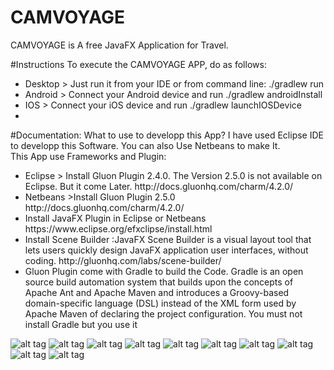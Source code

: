 # CAMVOYAGE
CAMVOYAGE is A free JavaFX Application for Travel. <br>

#Instructions
To execute the CAMVOYAGE APP, do as follows:

<ul>
<li>Desktop > Just run it from your IDE or from command line: ./gradlew run</li>
<li>Android > Connect your Android device and run ./gradlew androidInstall</li>
<li>IOS > Connect your iOS device and run ./gradlew launchIOSDevice</li>
<li></li>
</ul>
#Documentation: What to use to developp this App?
I have used Eclipse IDE to developp this Software. You can also Use Netbeans to make It.<br>
This App use Frameworks and Plugin:
<ul>
<li>Eclipse > Install Gluon Plugin 2.4.0. The Version 2.5.0 is not available on Eclipse. But it come Later. http://docs.gluonhq.com/charm/4.2.0/</li>
<li>Netbeans >Install Gluon Plugin 2.5.0 http://docs.gluonhq.com/charm/4.2.0/</li>
<li>Install JavaFX Plugin in Eclipse or Netbeans https://www.eclipse.org/efxclipse/install.html</li>
<li>Install Scene Builder :JavaFX Scene Builder is a visual layout tool that lets users quickly design JavaFX application user interfaces, without coding. http://gluonhq.com/labs/scene-builder/</li>
<li>Gluon Plugin come with Gradle to build the Code. Gradle is an open source build automation system that builds upon the concepts of Apache Ant and Apache Maven and introduces a Groovy-based domain-specific language (DSL) instead of the XML form used by Apache Maven of declaring the project configuration. You must not install Gradle but you use it</li>
</ul>

![alt tag](http://www2.inf.h-brs.de/~ayotti2s/Bilder/10.png)
![alt tag](http://www2.inf.h-brs.de/~ayotti2s/Bilder/b1.png)
![alt tag](http://www2.inf.h-brs.de/~ayotti2s/Bilder/b2.png)
![alt tag](http://www2.inf.h-brs.de/~ayotti2s/Bilder/b3.png)
![alt tag](http://www2.inf.h-brs.de/~ayotti2s/Bilder/b4.png)
![alt tag](http://www2.inf.h-brs.de/~ayotti2s/Bilder/b5.png)
![alt tag](http://www2.inf.h-brs.de/~ayotti2s/Bilder/b6.png)
![alt tag](http://www2.inf.h-brs.de/~ayotti2s/Bilder/b7.png)
![alt tag](http://www2.inf.h-brs.de/~ayotti2s/Bilder/b8.png)
![alt tag](http://www2.inf.h-brs.de/~ayotti2s/Bilder/b9.png)


